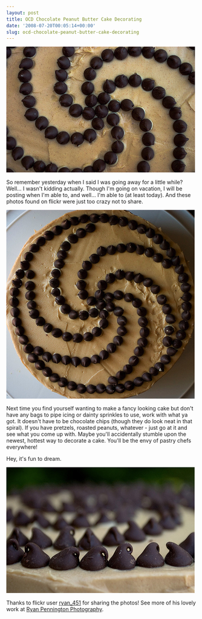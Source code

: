```yaml
---
layout: post
title: OCD Chocolate Peanut Butter Cake Decorating
date: '2008-07-20T00:05:14+00:00'
slug: ocd-chocolate-peanut-butter-cake-decorating
---
```

<a href="http://www.flickr.com/photos/ryan_451/2675224499/"><img src='/images/uploads/2008/07/chocolate_peanut_butter.jpg' alt='Chocolate Peanut Butter Cake' /></a>

So remember yesterday when I said I was going away for a little while? Well... I wasn't kidding actually. Though I'm going on vacation, I will be posting when I'm able to, and well... I'm able to (at least today). And these photos found on flickr were just too crazy not to share.

<a href="http://www.flickr.com/photos/ryan_451/2676042094/in/photostream/"><img src='/images/uploads/2008/07/chocolate_peanut_butter2.jpg' alt='Chocolate Peanut Butter Cake Dos' /></a>

Next time you find yourself wanting to make a fancy looking cake but don't have any bags to pipe icing or dainty sprinkles to use, work with what ya got. It doesn't have to be chocolate chips (though they do look neat in that spiral). If you have pretzels, roasted peanuts, whatever - just go at it and see what you come up with. Maybe you'll accidentally stumble upon the newest, hottest way to decorate a cake. You'll be the envy of pastry chefs everywhere!

Hey, it's fun to dream.

<a href="http://www.flickr.com/photos/ryan_451/2675224569/"><img src='/images/uploads/2008/07/chocolate_peanut_butter3.jpg' alt='Chocolate Peanut Butter Cake Tres' /></a>

Thanks to flickr user <a href="http://www.flickr.com/photos/ryan_451/">ryan_451</a> for sharing the photos! See more of his lovely work at <a href="http://www.ryanpenningtonphotography.com/">Ryan Pennington Photography</a>.
